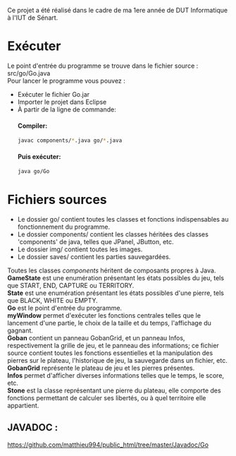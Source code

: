 Ce projet a été réalisé dans le cadre de ma 1ere année de DUT Informatique à l'IUT de Sénart.

# Exécuter
Le point d'entrée du programme se trouve dans le fichier source : src/go/Go.java  
Pour lancer le programme vous pouvez :
- Exécuter le fichier Go.jar
- Importer le projet dans Eclipse
- À partir de la ligne de commande:
	#### Compiler:
	```bash
	javac components/*.java go/*.java
	```
	#### Puis exécuter:
	```bash
	java go/Go
	```

# Fichiers sources
- Le dossier go/ contient toutes les classes et fonctions indispensables au fonctionnement du programme.
- Le dossier components/ contient les classes héritées des classes 'components' de java, telles que JPanel, JButton, etc.
- Le dossier img/ contient toutes les images.
- Le dossier saves/ contient les parties sauvegardées.

Toutes les classes *components* héritent de composants propres à Java.  
**GameState** est une enumération présentant les états possibles du jeu, tels que START, END, CAPTURE ou TERRITORY.  
**State** est une enumération présentant les états possibles d'une pierre, tels que BLACK, WHITE ou EMPTY.  
**Go** est le point d'entrée du programme.  
**myWindow** permet d'exécuter les fonctions centrales telles que le lancement d'une partie, le choix de la taille et du temps, l'affichage du gagnant.  
**Goban** contient un panneau GobanGrid, et un panneau Infos, respectivement la grille de jeu, et le panneau des informations; ce fichier source contient toutes les fonctions essentielles et la manipulation des pierres sur le plateau, l'historique de jeu, la sauvegarde dans un fichier, etc.  
**GobanGrid** représente le plateau de jeu et les pierres présentes.  
**Infos** permet d'afficher diverses informations telles que le temps, le score, etc.  
**Stone** est la classe représentant une pierre du plateau, elle comporte des fonctions permettant de calculer ses libertés, ou à quel territoire elle appartient.  

## JAVADOC :
https://github.com/matthieu994/public_html/tree/master/Javadoc/Go
